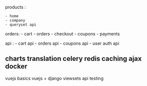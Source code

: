 products :
    
    - home
    - company
    - queryset api


orders:
    - cart
    - orders
    - checkout
    - coupons
    - payments

api :
    - cart api
    - orders api
    - coupons api
    - user auth api



charts
translation
celery
redis
caching
ajax
docker
----------------
vuejs basics
vuejs + django
viewsets api
testing